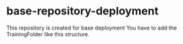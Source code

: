 # base-repository-deployment
This repository is created for base deployment 
You have to add the TrainingFolder like this structure.
